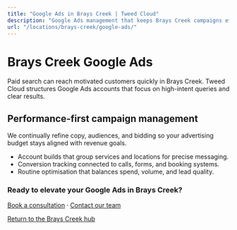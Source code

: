 ```yaml
---
title: "Google Ads in Brays Creek | Tweed Cloud"
description: "Google Ads management that keeps Brays Creek campaigns efficient and measurable."
url: "/locations/brays-creek/google-ads/"
---
```


# Brays Creek Google Ads

Paid search can reach motivated customers quickly in Brays Creek. Tweed Cloud structures Google Ads accounts that focus on high-intent queries and clear results.

## Performance-first campaign management

We continually refine copy, audiences, and bidding so your advertising budget stays aligned with revenue goals.

- Account builds that group services and locations for precise messaging.
- Conversion tracking connected to calls, forms, and booking systems.
- Routine optimisation that balances spend, volume, and lead quality.

### Ready to elevate your Google Ads in Brays Creek?

[Book a consultation](/consultation/) · [Contact our team](/contact/)

[Return to the Brays Creek hub](/locations/brays-creek/)

